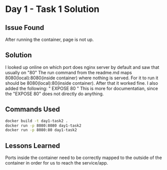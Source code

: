 # Day 1 - Task 1 Solution

## Issue Found
After running the container, page is not up.

## Solution
I looked up online on which port does nginx server by default and saw that usually on "80"
The run command from the readme.md maps 8080(local):8080(inside container) where nothing is served.
For it to run it should be 8080(local):80(inside container).
After that it worked fine.
I also added the following:
"
EXPOSE 80
"
This is more for documentatian, since the "EXPOSE 80" does not directly do anything.

## Commands Used
```bash
docker build -t day1-task2 .
docker run -p 8080:8080 day1-task2
docker run -p 8080:80 day1-task2
```

## Lessons Learned
Ports inside the container need to be correctly mapped to the outside of the container in order for us to reach the service/app.